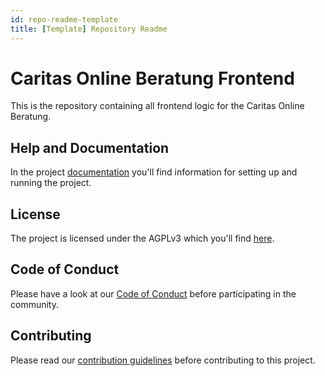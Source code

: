 ```yaml
---
id: repo-readme-template
title: [Template] Repository Readme
---
```


# Caritas Online Beratung Frontend
This is the repository containing all frontend logic for the Caritas Online Beratung.

## Help and Documentation
In the project [documentation](https://github.com/CaritasDeutschland/.github/wiki/Online-Beratung) you'll find information for setting up and running the project.

## License
The project is licensed under the AGPLv3 which you'll find [here](LICENSE.md).

## Code of Conduct
Please have a look at our [Code of Conduct](https://github.com/CaritasDeutschland/.github/blob/master/CODE_OF_CONDUCT.md) before participating in the community.

## Contributing
Please read our [contribution guidelines](https://github.com/CaritasDeutschland/.github/blob/master/CONTRIBUTING.md) before contributing to this project.